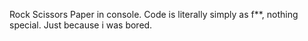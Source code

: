 Rock Scissors Paper in console.
Code is literally simply as f**, nothing special.
Just because i was bored.
